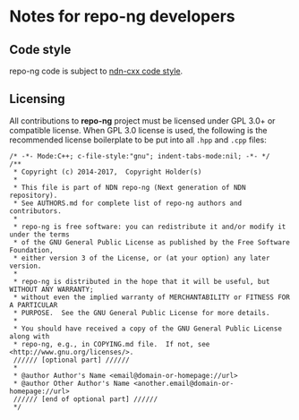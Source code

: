 Notes for repo-ng developers
============================

Code style
----------

repo-ng code is subject to [ndn-cxx code style](https://named-data.net/doc/ndn-cxx/current/code-style.html).

Licensing
---------

All contributions to **repo-ng** project must be licensed under GPL 3.0+ or compatible
license.  When GPL 3.0 license is used, the following is the recommended license
boilerplate to be put into all `.hpp` and `.cpp` files:

    /* -*- Mode:C++; c-file-style:"gnu"; indent-tabs-mode:nil; -*- */
    /**
     * Copyright (c) 2014-2017,  Copyright Holder(s)
     *
     * This file is part of NDN repo-ng (Next generation of NDN repository).
     * See AUTHORS.md for complete list of repo-ng authors and contributors.
     *
     * repo-ng is free software: you can redistribute it and/or modify it under the terms
     * of the GNU General Public License as published by the Free Software Foundation,
     * either version 3 of the License, or (at your option) any later version.
     *
     * repo-ng is distributed in the hope that it will be useful, but WITHOUT ANY WARRANTY;
     * without even the implied warranty of MERCHANTABILITY or FITNESS FOR A PARTICULAR
     * PURPOSE.  See the GNU General Public License for more details.
     *
     * You should have received a copy of the GNU General Public License along with
     * repo-ng, e.g., in COPYING.md file.  If not, see <http://www.gnu.org/licenses/>.
     ////// [optional part] //////
     *
     * @author Author's Name <email@domain-or-homepage://url>
     * @author Other Author's Name <another.email@domain-or-homepage://url>
     ////// [end of optional part] //////
     */
